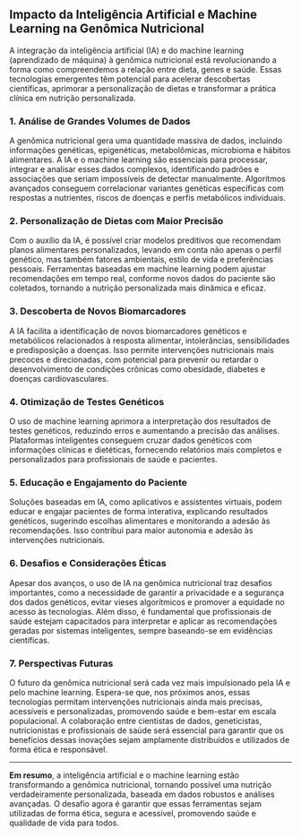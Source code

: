 
## Impacto da Inteligência Artificial e Machine Learning na Genômica Nutricional

A integração da inteligência artificial (IA) e do machine learning (aprendizado de máquina) à genômica nutricional está revolucionando a forma como compreendemos a relação entre dieta, genes e saúde. Essas tecnologias emergentes têm potencial para acelerar descobertas científicas, aprimorar a personalização de dietas e transformar a prática clínica em nutrição personalizada.

### 1. Análise de Grandes Volumes de Dados

A genômica nutricional gera uma quantidade massiva de dados, incluindo informações genéticas, epigenéticas, metabolômicas, microbioma e hábitos alimentares. A IA e o machine learning são essenciais para processar, integrar e analisar esses dados complexos, identificando padrões e associações que seriam impossíveis de detectar manualmente. Algoritmos avançados conseguem correlacionar variantes genéticas específicas com respostas a nutrientes, riscos de doenças e perfis metabólicos individuais.

### 2. Personalização de Dietas com Maior Precisão

Com o auxílio da IA, é possível criar modelos preditivos que recomendam planos alimentares personalizados, levando em conta não apenas o perfil genético, mas também fatores ambientais, estilo de vida e preferências pessoais. Ferramentas baseadas em machine learning podem ajustar recomendações em tempo real, conforme novos dados do paciente são coletados, tornando a nutrição personalizada mais dinâmica e eficaz.

### 3. Descoberta de Novos Biomarcadores

A IA facilita a identificação de novos biomarcadores genéticos e metabólicos relacionados à resposta alimentar, intolerâncias, sensibilidades e predisposição a doenças. Isso permite intervenções nutricionais mais precoces e direcionadas, com potencial para prevenir ou retardar o desenvolvimento de condições crônicas como obesidade, diabetes e doenças cardiovasculares.

### 4. Otimização de Testes Genéticos

O uso de machine learning aprimora a interpretação dos resultados de testes genéticos, reduzindo erros e aumentando a precisão das análises. Plataformas inteligentes conseguem cruzar dados genéticos com informações clínicas e dietéticas, fornecendo relatórios mais completos e personalizados para profissionais de saúde e pacientes.

### 5. Educação e Engajamento do Paciente

Soluções baseadas em IA, como aplicativos e assistentes virtuais, podem educar e engajar pacientes de forma interativa, explicando resultados genéticos, sugerindo escolhas alimentares e monitorando a adesão às recomendações. Isso contribui para maior autonomia e adesão às intervenções nutricionais.

### 6. Desafios e Considerações Éticas

Apesar dos avanços, o uso de IA na genômica nutricional traz desafios importantes, como a necessidade de garantir a privacidade e a segurança dos dados genéticos, evitar vieses algorítmicos e promover a equidade no acesso às tecnologias. Além disso, é fundamental que profissionais de saúde estejam capacitados para interpretar e aplicar as recomendações geradas por sistemas inteligentes, sempre baseando-se em evidências científicas.

### 7. Perspectivas Futuras

O futuro da genômica nutricional será cada vez mais impulsionado pela IA e pelo machine learning. Espera-se que, nos próximos anos, essas tecnologias permitam intervenções nutricionais ainda mais precisas, acessíveis e personalizadas, promovendo saúde e bem-estar em escala populacional. A colaboração entre cientistas de dados, geneticistas, nutricionistas e profissionais de saúde será essencial para garantir que os benefícios dessas inovações sejam amplamente distribuídos e utilizados de forma ética e responsável.

---

**Em resumo**, a inteligência artificial e o machine learning estão transformando a genômica nutricional, tornando possível uma nutrição verdadeiramente personalizada, baseada em dados robustos e análises avançadas. O desafio agora é garantir que essas ferramentas sejam utilizadas de forma ética, segura e acessível, promovendo saúde e qualidade de vida para todos.
```
